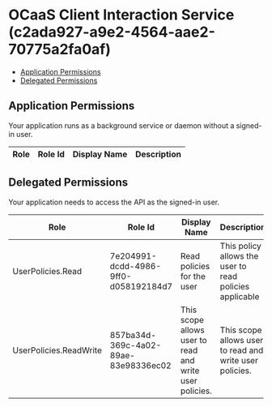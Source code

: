 # OCaaS Client Interaction Service (c2ada927-a9e2-4564-aae2-70775a2fa0af)
- [Application Permissions](#application-permissions)
- [Delegated Permissions](#delegated-permissions)

## Application Permissions
Your application runs as a background service or daemon without a signed-in user.

| Role | Role Id | Display Name | Description |
|---|---|---|---|

## Delegated Permissions
Your application needs to access the API as the signed-in user. 

| Role | Role Id | Display Name | Description |
|---|---|---|---|
| UserPolicies.Read | 7e204991-dcdd-4986-9ff0-d058192184d7 | Read policies for the user | This policy allows the user to read policies applicable |
| UserPolicies.ReadWrite | 857ba34d-369c-4a02-89ae-83e98336ec02 | This scope allows user to read and write user policies. | This scope allows user to read and write user policies. |

